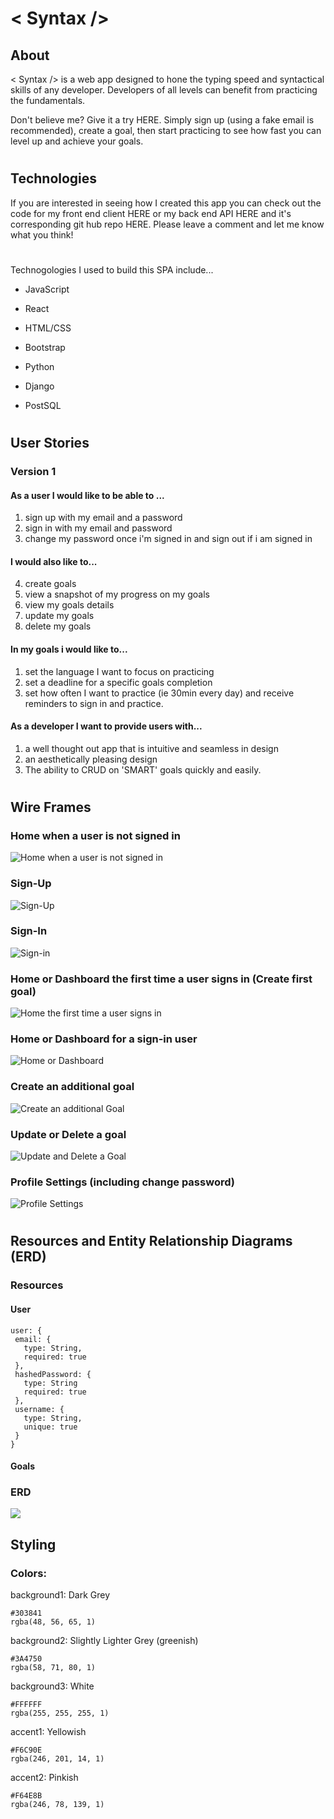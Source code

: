 # < Syntax />

## About

< Syntax /> is a web app designed to hone the typing speed and syntactical skills of any developer. Developers of all levels can benefit from practicing the fundamentals. 

Don't believe me? Give it a try HERE. Simply sign up (using a fake email is recommended), create a goal, then start practicing to see how fast you can level up and achieve your goals.

#
## Technologies

If you are interested in seeing how I created this app you can check out the code for my front end client HERE or my back end API HERE and it's corresponding git hub repo HERE. Please leave a comment and let me know what you think!

#

Technogologies I used to build this SPA include...

 + JavaScript

 + React

 + HTML/CSS

 + Bootstrap

 + Python

 + Django

 + PostSQL

#

## User Stories
### Version 1
#### As a user I would like to be able to ...

1. sign up with my email and a password
2. sign in with my email and password
3. change my password once i'm signed in
    and sign out if i am signed in
#### I would also like to...
4. create goals
5. view a snapshot of my progress on my goals
6. view my goals details
7. update my goals
8. delete my goals
#### In my goals i would like to...
1. set the language I want to focus on practicing
2. set a deadline for a specific goals completion
3. set how often I want to practice (ie 30min every day)
    and receive reminders to sign in and practice.

#### As a developer I want to provide users with...

1. a well thought out app that is intuitive and seamless in design
2. an aesthetically pleasing design
3. The ability to CRUD on 'SMART' goals quickly and easily.

#

## Wire Frames
### Home when a user is not signed in

![Home when a user is not signed in](public/images/signed-out-home.png)

### Sign-Up

![Sign-Up](public/images/signn-up.png)

### Sign-In

![Sign-in](public/images/sign-in.png)

### Home or Dashboard the first time a user signs in (Create first goal)

![Home the first time a user signs in](public/images/signed-in-new-user-home.png)

### Home or Dashboard for a sign-in user

![Home or Dashboard](public/images/signed-in-home.png)

### Create an additional goal

![Create an additional Goal](public/images/create-additional-goal.png)

### Update or Delete a goal

![Update and Delete a Goal](public/images/edit-delete-existing-goal.png)

### Profile Settings (including change password)

![Profile Settings](public/images/profile.png)

#

## Resources and Entity Relationship Diagrams (ERD)
### Resources
#### User
    user: {
     email: {
       type: String,
       required: true
     },
     hashedPassword: {
       type: String
       required: true
     },
     username: {
       type: String,
       unique: true
     } 
    }

#### Goals


### ERD
![](public/images/ERD.png)

## Styling

### Colors:

background1:  Dark Grey
```
#303841 
rgba(48, 56, 65, 1)
```
background2: Slightly Lighter Grey (greenish)
```
#3A4750
rgba(58, 71, 80, 1)

```
background3: White
```
#FFFFFF
rgba(255, 255, 255, 1)
```
accent1: Yellowish
```
#F6C90E
rgba(246, 201, 14, 1)
```
accent2: Pinkish
```
#F64E8B
rgba(246, 78, 139, 1)